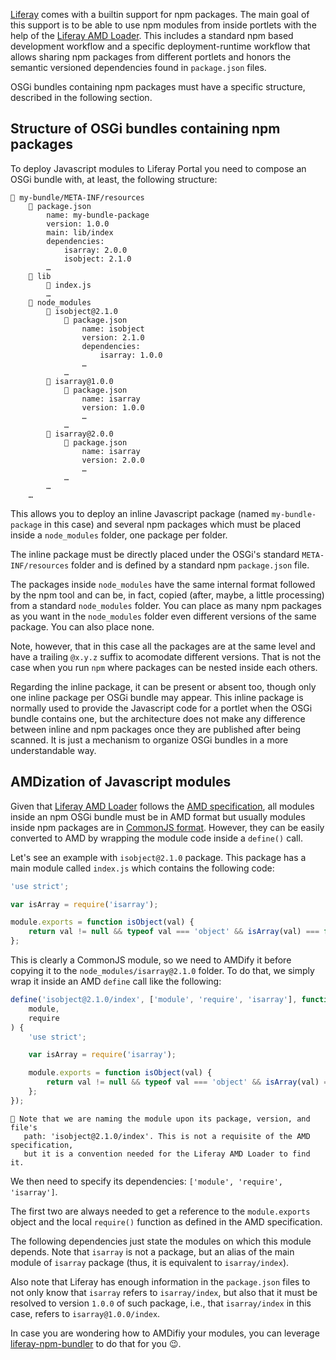 [Liferay](https://github.com/liferay/liferay-portal) comes with a builtin support for npm packages. The main goal of this support is to be able to use npm modules from inside portlets with the help of the [Liferay AMD Loader](https://github.com/liferay/liferay-amd-loader). This includes a standard npm based development workflow and a specific deployment-runtime workflow that allows sharing npm packages from different portlets and honors the semantic versioned dependencies found in `package.json` files.

OSGi bundles containing npm packages must have a specific structure, described in the following section.

## Structure of OSGi bundles containing npm packages

To deploy Javascript modules to Liferay Portal you need to compose an OSGi bundle with, at least, the following structure:

```
📂 my-bundle/META-INF/resources
    📄 package.json
        name: my-bundle-package
        version: 1.0.0
        main: lib/index
        dependencies:
            isarray: 2.0.0
            isobject: 2.1.0
        …
    📂 lib
        📄 index.js
        …
    📂 node_modules
        📂 isobject@2.1.0
            📄 package.json
                name: isobject
                version: 2.1.0
                dependencies:
                    isarray: 1.0.0
                …
            …
        📂 isarray@1.0.0
            📄 package.json
                name: isarray
                version: 1.0.0
                …
            …
        📂 isarray@2.0.0
            📄 package.json
                name: isarray
                version: 2.0.0
                …
            …
        …
    …
```

This allows you to deploy an inline Javascript package (named `my-bundle-package` in this case) and several npm packages which must be placed inside a `node_modules` folder, one package per folder.

The inline package must be directly placed under the OSGi's standard `META-INF/resources` folder and is defined by a standard npm `package.json` file.

The packages inside `node_modules` have the same internal format followed by the npm tool and can be, in fact, copied (after, maybe, a little processing) from a standard `node_modules` folder. You can place as many npm packages as you want in the `node_modules` folder even different versions of the same package. You can also place none.

Note, however, that in this case all the packages are at the same level and have a trailing `@x.y.z` suffix to acomodate different versions. That is not the case when you run `npm` where packages can be nested inside each others.

Regarding the inline package, it can be present or absent too, though only one inline package per OSGi bundle may appear. This inline package is normally used to provide the Javascript code for a portlet when the OSGi bundle contains one, but the architecture does not make any difference between inline and npm packages once they are published after being scanned. It is just a mechanism to organize OSGi bundles in a more understandable way.

## AMDization of Javascript modules

Given that [Liferay AMD Loader](https://github.com/liferay/liferay-amd-loader) follows the [AMD specification](https://github.com/amdjs/amdjs-api/blob/master/AMD.md), all modules inside an npm OSGi bundle must be in AMD format but usually modules inside npm packages are in [CommonJS format](https://nodejs.org/api/modules.html). However, they can be easily converted to AMD by wrapping the module code inside a `define()` call.

Let's see an example with `isobject@2.1.0` package. This package has a main module called `index.js` which contains the following code:

```javascript
'use strict';

var isArray = require('isarray');

module.exports = function isObject(val) {
	return val != null && typeof val === 'object' && isArray(val) === false;
};
```

This is clearly a CommonJS module, so we need to AMDify it before copying it to the `node_modules/isarray@2.1.0` folder. To do that, we simply wrap it inside an AMD `define` call like the following:

```javascript
define('isobject@2.1.0/index', ['module', 'require', 'isarray'], function (
	module,
	require
) {
	'use strict';

	var isArray = require('isarray');

	module.exports = function isObject(val) {
		return val != null && typeof val === 'object' && isArray(val) === false;
	};
});
```

```
👀 Note that we are naming the module upon its package, version, and file's
   path: 'isobject@2.1.0/index'. This is not a requisite of the AMD specification,
   but it is a convention needed for the Liferay AMD Loader to find it.
```

We then need to specify its dependencies: `['module', 'require', 'isarray']`.

The first two are always needed to get a reference to the `module.exports` object and the local `require()` function as defined in the AMD specification.

The following dependencies just state the modules on which this module depends. Note that `isarray` is not a package, but an alias of the main module of `isarray` package (thus, it is equivalent to `isarray/index`).

Also note that Liferay has enough information in the `package.json` files to not only know that `isarray` refers to `isarray/index`, but also that it must be resolved to version `1.0.0` of such package, i.e., that `isarray/index` in this case, refers to `isarray@1.0.0/index`.

In case you are wondering how to AMDifiy your modules, you can leverage [liferay-npm-bundler](https://github.com/liferay/liferay-frontend-projects/tree/master/maintenance/projects/js-toolkit/packages/liferay-npm-bundler) to do that for you 😉.
